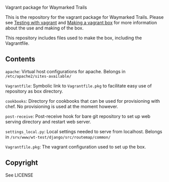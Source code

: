 Vagrant package for Waymarked Trails

This is the repository for the vagrant package for Waymarked Trails. Please see [Testing with vagrant](https://github.com/lonvia/waymarked-trails-site/wiki/Testing-with-vagrant) and [Making a vagrant box](https://github.com/WNRI/route.is/wiki/Making-a-vagrant-box) for more information about the use and making of the box.

This repository includes files used to make the box, including the Vagrantfile.

## Contents

`apache`: Virtual host configurations for apache. Belongs in `/etc/apache2/sites-available/`

`Vagrantfile`: Symbolic link to `Vagrantfile.pkg` to facilitate easy use of repository as box directory.

`cookbooks`: Directory for cookbooks that can be used for provisioning with chef. No provisioning is used at the moment however.

`post-receive`: Post-receive hook for bare git repository to set up web serving directory and restart web server.

`settings_local.py`: Local settings needed to serve from localhost. Belongs in `/srv/www/wt-test/django/src/routemap/common/`

`Vagrantfile.pkg`: The vagrant configuration used to set up the box.

## Copyright

See LICENSE
